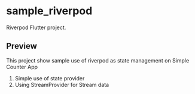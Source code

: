 # sample_riverpod

Riverpod Flutter project.

## Preview

This project show sample use of riverpod as state management on Simple Counter App 

1. Simple use of state provider
2. Using StreamProvider for Stream data